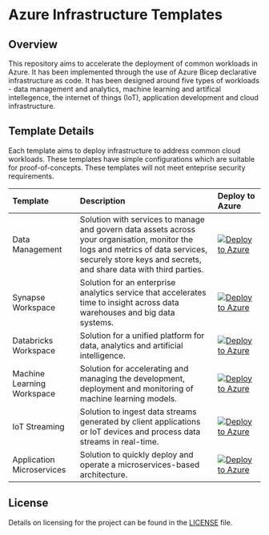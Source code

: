 # Azure Infrastructure Templates

## Overview

This repository aims to accelerate the deployment of common workloads in Azure. It has been implemented through the use of Azure Bicep declarative infrastructure as code. It has been designed around five types of workloads - data management and analytics, machine learning and artifical intellegence, the internet of things (IoT), application development and cloud infrastructure.

## Template Details

Each template aims to deploy infrastructure to address common cloud workloads. These templates have simple configurations which are suitable for proof-of-concepts. These templates will not meet enteprise security requirements.

| Template   | Description | Deploy to Azure |
|:---------------------------|:------------|:----------------|
| Data Management | Solution with services to manage and govern data assets across your organisation, monitor the logs and metrics of data services, securely store keys and secrets, and share data with third parties. | &nbsp; &nbsp; &nbsp; &nbsp; &nbsp; &nbsp; &nbsp; &nbsp; [![Deploy to Azure](https://aka.ms/deploytoazurebutton)](https://portal.azure.com/#create/Microsoft.Template/uri/https%3A%2F%2Fraw.githubusercontent.com%2Fnfmoore%2Fazure-infrastructure-templates%2Fmain%2Ftemplates%2Fdata-management%2Fmain.json) &nbsp; &nbsp; &nbsp; &nbsp; &nbsp; &nbsp; &nbsp; &nbsp; |
| Synapse Workspace | Solution for an enterprise analytics service that accelerates time to insight across data warehouses and big data systems. | [![Deploy to Azure](https://aka.ms/deploytoazurebutton)](https://portal.azure.com/#create/Microsoft.Template/uri/https%3A%2F%2Fraw.githubusercontent.com%2Fnfmoore%2Fazure-infrastructure-templates%2Fmain%2Ftemplates%2Fdata-synapse-workspace%2Fmain.json) |
| Databricks Workspace | Solution for a unified platform for data, analytics and artificial intelligence.| [![Deploy to Azure](https://aka.ms/deploytoazurebutton)](https://portal.azure.com/#create/Microsoft.Template/uri/https%3A%2F%2Fraw.githubusercontent.com%2Fnfmoore%2Fazure-infrastructure-templates%2Fmain%2Ftemplates%2Fdata-databricks-workspace%2Fmain.json) |
| Machine Learning Workspace | Solution for accelerating and managing the development, deployment and monitoring of machine learning models. | [![Deploy to Azure](https://aka.ms/deploytoazurebutton)](https://portal.azure.com/#create/Microsoft.Template/uri/https%3A%2F%2Fraw.githubusercontent.com%2Fnfmoore%2Fazure-infrastructure-templates%2Fmain%2Ftemplates%2Fai-azureml-workspace%2Fmain.json) |
| IoT Streaming | Solution to ingest data streams generated by client applications or IoT devices and process data streams in real-time. | [![Deploy to Azure](https://aka.ms/deploytoazurebutton)](https://portal.azure.com/#create/Microsoft.Template/uri/https%3A%2F%2Fraw.githubusercontent.com%2Fnfmoore%2Fazure-infrastructure-templates%2Fmain%2Ftemplates%2Fiot-streaming%2Fmain.json) |
| Application Microservices | Solution to quickly deploy and operate a microservices-based architecture. | [![Deploy to Azure](https://aka.ms/deploytoazurebutton)](https://portal.azure.com/#create/Microsoft.Template/uri/https%3A%2F%2Fraw.githubusercontent.com%2Fnfmoore%2Fazure-infrastructure-templates%2Fmain%2Ftemplates%2Fapps-microservices%2Fmain.json) |

## License

Details on licensing for the project can be found in the [LICENSE](./LICENSE) file.
